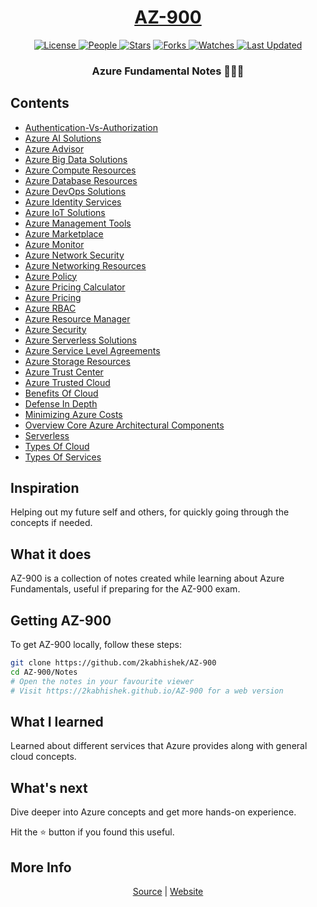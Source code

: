 <div align = "center">

<h1><a href="https://2kabhishek.github.io/AZ-900">AZ-900</a></h1>

<a href="https://github.com/2KAbhishek/AZ-900/blob/main/LICENSE">
<img alt="License" src="https://img.shields.io/github/license/2kabhishek/AZ-900?style=flat&color=eee&label="> </a>

<a href="https://github.com/2KAbhishek/AZ-900/graphs/contributors">
<img alt="People" src="https://img.shields.io/github/contributors/2kabhishek/AZ-900?style=flat&color=ffaaf2&label=People"> </a>

<a href="https://github.com/2KAbhishek/AZ-900/stargazers">
<img alt="Stars" src="https://img.shields.io/github/stars/2kabhishek/AZ-900?style=flat&color=98c379&label=Stars"></a>

<a href="https://github.com/2KAbhishek/AZ-900/network/members">
<img alt="Forks" src="https://img.shields.io/github/forks/2kabhishek/AZ-900?style=flat&color=66a8e0&label=Forks"> </a>

<a href="https://github.com/2KAbhishek/AZ-900/watchers">
<img alt="Watches" src="https://img.shields.io/github/watchers/2kabhishek/AZ-900?style=flat&color=f5d08b&label=Watches"> </a>

<a href="https://github.com/2KAbhishek/AZ-900/pulse">
<img alt="Last Updated" src="https://img.shields.io/github/last-commit/2kabhishek/AZ-900?style=flat&color=e06c75&label="> </a>

<h3>Azure Fundamental Notes 👨‍🎓📄</h3>

</div>

## Contents

- [Authentication-Vs-Authorization](https://2kabhishek.github.io/AZ-900/Notes/Authentication-Vs-Authorization)
- [Azure AI Solutions](https://2kabhishek.github.io/AZ-900/Notes/Azure-AI-Solutions)
- [Azure Advisor](https://2kabhishek.github.io/AZ-900/Notes/Azure-Advisor)
- [Azure Big Data Solutions](https://2kabhishek.github.io/AZ-900/Notes/Azure-Big-Data-Solutions)
- [Azure Compute Resources](https://2kabhishek.github.io/AZ-900/Notes/Azure-Compute-Resources)
- [Azure Database Resources](https://2kabhishek.github.io/AZ-900/Notes/Azure-Database-Resources)
- [Azure DevOps Solutions](https://2kabhishek.github.io/AZ-900/Notes/Azure-DevOps-Solutions)
- [Azure Identity Services](https://2kabhishek.github.io/AZ-900/Notes/Azure-Identity-Services)
- [Azure IoT Solutions](https://2kabhishek.github.io/AZ-900/Notes/Azure-IoT-Solutions)
- [Azure Management Tools](https://2kabhishek.github.io/AZ-900/Notes/Azure-Management-Tools)
- [Azure Marketplace](https://2kabhishek.github.io/AZ-900/Notes/Azure-Marketplace)
- [Azure Monitor](https://2kabhishek.github.io/AZ-900/Notes/Azure-Monitor)
- [Azure Network Security](https://2kabhishek.github.io/AZ-900/Notes/Azure-Network-Security)
- [Azure Networking Resources](https://2kabhishek.github.io/AZ-900/Notes/Azure-Networking-Resources)
- [Azure Policy](https://2kabhishek.github.io/AZ-900/Notes/Azure-Policy)
- [Azure Pricing Calculator](https://2kabhishek.github.io/AZ-900/Notes/Azure-Pricing-Calculator)
- [Azure Pricing](https://2kabhishek.github.io/AZ-900/Notes/Azure-Pricing)
- [Azure RBAC](https://2kabhishek.github.io/AZ-900/Notes/Azure-RBAC)
- [Azure Resource Manager](https://2kabhishek.github.io/AZ-900/Notes/Azure-Resource-Manager)
- [Azure Security](https://2kabhishek.github.io/AZ-900/Notes/Azure-Security)
- [Azure Serverless Solutions](https://2kabhishek.github.io/AZ-900/Notes/Azure-Serverless-Solutions)
- [Azure Service Level Agreements](https://2kabhishek.github.io/AZ-900/Notes/Azure-Service-Level-Agreements)
- [Azure Storage Resources](https://2kabhishek.github.io/AZ-900/Notes/Azure-Storage-Resources)
- [Azure Trust Center](https://2kabhishek.github.io/AZ-900/Notes/Azure-Trust-Center)
- [Azure Trusted Cloud](https://2kabhishek.github.io/AZ-900/Notes/Azure-Trusted-Cloud)
- [Benefits Of Cloud](https://2kabhishek.github.io/AZ-900/Notes/Benefits-Of-Cloud)
- [Defense In Depth](https://2kabhishek.github.io/AZ-900/Notes/Defense-In-Depth)
- [Minimizing Azure Costs](https://2kabhishek.github.io/AZ-900/Notes/Minimizing-Azure-Costs)
- [Overview Core Azure Architectural Components](https://2kabhishek.github.io/AZ-900/Notes/Overview-Core-Azure-Architectural-Components)
- [Serverless](https://2kabhishek.github.io/AZ-900/Notes/Serverless)
- [Types Of Cloud](https://2kabhishek.github.io/AZ-900/Notes/Types-Of-Cloud)
- [Types Of Services](https://2kabhishek.github.io/AZ-900/Notes/Types-Of-Services)

## Inspiration

Helping out my future self and others, for quickly going through the concepts if needed.

## What it does

AZ-900 is a collection of notes created while learning about Azure Fundamentals, useful if preparing for the AZ-900 exam.

## Getting AZ-900

To get AZ-900 locally, follow these steps:

```bash
git clone https://github.com/2kabhishek/AZ-900
cd AZ-900/Notes
# Open the notes in your favourite viewer
# Visit https://2kabhishek.github.io/AZ-900 for a web version
```

## What I learned

Learned about different services that Azure provides along with general cloud concepts.

## What's next

Dive deeper into Azure concepts and get more hands-on experience.

Hit the ⭐ button if you found this useful.

## More Info

<div align="center">

<a href="https://github.com/2KAbhishek/AZ-900">Source</a> |
<a href="https://2kabhishek.github.io/AZ-900">Website</a>

</div>
